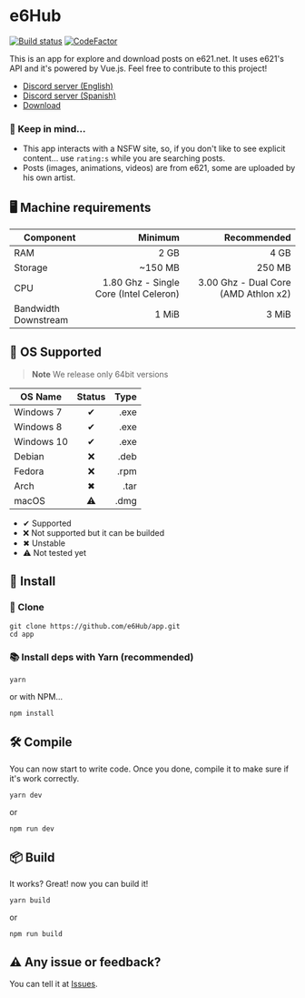 # e6Hub
[![Build status](https://ci.appveyor.com/api/projects/status/eawhvp0h2215rqhj?svg=true)](https://ci.appveyor.com/project/Saektide/app)
[![CodeFactor](https://www.codefactor.io/repository/github/e6hub/app/badge)](https://www.codefactor.io/repository/github/e6hub/app)

This is an app for explore and download posts on e621.net. It uses e621's API and it's powered by Vue.js. Feel free to contribute to this project!

* [Discord server (English)](https://discord.gg/JqQQHP3)
* [Discord server (Spanish)](https://discord.gg/DeAMfSY)
* [Download](https://github.com/e6Hub/app/releases/latest)

### 💭 Keep in mind...
* This app interacts with a NSFW site, so, if you don't like to see explicit content... use `rating:s` while you are searching posts.
* Posts (images, animations, videos) are from e621, some are uploaded by his own artist.

## 🖥 Machine requirements
| Component | Minimum | Recommended |
| --- | ---: | ---: |
| RAM | 2 GB | 4 GB |
| Storage | ~150 MB | 250 MB |
| CPU | 1.80 Ghz - Single Core (Intel Celeron) | 3.00 Ghz - Dual Core (AMD Athlon x2) |
| Bandwidth Downstream | 1 MiB | 3 MiB |

## 🧪 OS Supported
> **Note** We release only 64bit versions

| OS Name    | Status | Type |
| ---------- | :----: | ---: |
| Windows 7  |✔     | .exe |
| Windows 8  |✔     | .exe |
| Windows 10 |✔     | .exe |
| Debian     |❌     | .deb |
| Fedora     |❌     | .rpm |
| Arch       |✖     | .tar |
| macOS      |⚠     | .dmg |

* ✔ Supported
* ❌ Not supported but it can be builded
* ✖ Unstable
* ⚠ Not tested yet


## 💾 Install
### 💽 Clone
```
git clone https://github.com/e6Hub/app.git
cd app
```

### 📚 Install deps with Yarn (recommended)
```
yarn
```
or with NPM...
```
npm install
```

## 🛠 Compile
You can now start to write code. Once you done, compile it to make sure if it's work correctly.
```
yarn dev
```
or
```
npm run dev
```

## 📦 Build
It works? Great! now you can build it!
```
yarn build
```
or
```
npm run build
```

## ⚠ Any issue or feedback?
You can tell it at [Issues](https://github.com/e6Hub/app/issues).
